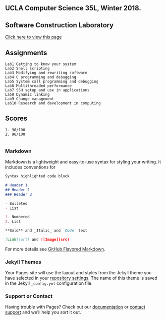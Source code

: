 ## UCLA Computer Science 35L, Winter 2018. 
## Software Construction Laboratory


[Click here to view this page](https://lawrencexu13467.github.io/UCLA_CS35L_W18/)    
## Assignments
```
Lab1 Getting to know your system
Lab2 Shell scripting
Lab3 Modifying and rewriting software
Lab4 C programming and debugging
Lab5 System call programming and debugging
Lab6 Multithreaded performance
Lab7 SSH setup and use in applications
Lab8 Dynamic linking
Lab9 Change management
Lab10 Research and development in computing 

```

## Scores
```
1. 98/100
2. 96/100
  
```


### Markdown

Markdown is a lightweight and easy-to-use syntax for styling your writing. It includes conventions for

```markdown
Syntax highlighted code block

# Header 1
## Header 2
### Header 3

- Bulleted
- List

1. Numbered
2. List

**Bold** and _Italic_ and `Code` text

[Link](url) and ![Image](src)
```

For more details see [GitHub Flavored Markdown](https://guides.github.com/features/mastering-markdown/).

### Jekyll Themes

Your Pages site will use the layout and styles from the Jekyll theme you have selected in your [repository settings](https://github.com/LawrenceXu13467/UCLA_CS35L_W18/settings). The name of this theme is saved in the Jekyll `_config.yml` configuration file.

### Support or Contact

Having trouble with Pages? Check out our [documentation](https://help.github.com/categories/github-pages-basics/) or [contact support](https://github.com/contact) and we’ll help you sort it out.
